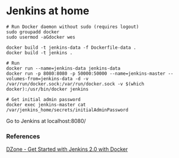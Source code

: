 # Jenkins at home

```
# Run Docker daemon without sudo (requires logout)
sudo groupadd docker
sudo usermod -aGdocker wes

docker build -t jenkins-data -f Dockerfile-data .
docker build -t jenkins .

# Run 
docker run --name=jenkins-data jenkins-data
docker run -p 8080:8080 -p 50000:50000 --name=jenkins-master --volumes-from=jenkins-data -d -v /var/run/docker.sock:/var/run/docker.sock -v $(which docker):/usr/bin/docker jenkins 

# Get initial admin password
docker exec jenkins-master cat /var/jenkins_home/secrets/initialAdminPassword
```

Go to Jenkins at localhost:8080/


### References
[DZone - Get Started with Jenkins 2.0 with Docker](https://dzone.com/articles/get-started-with-jenkins-20-with-docker)
